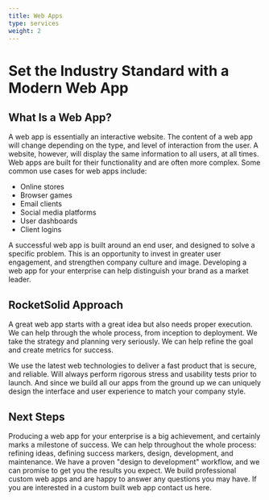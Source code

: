 ```yaml
---
title: Web Apps
type: services
weight: 2
---
```


# Set the Industry Standard with a Modern Web App

## What Is a Web App?

A web app is essentially an interactive website. The content of a web app will change depending on the type, and level of interaction from the user. A website, however, will display the same information to all users, at all times. Web apps are built for their functionality and are often more complex. Some common use cases for web apps include:

- Online stores
- Browser games
- Email clients
- Social media platforms
- User dashboards
- Client logins

A successful web app is built around an end user, and designed to solve a specific problem. This is an opportunity to invest in greater user engagement, and strengthen company culture and image. Developing a web app for your enterprise can help distinguish your brand as a market leader.

## RocketSolid Approach

A great web app starts with a great idea but also needs proper execution. We can help through the whole process, from inception to deployment. We take the strategy and planning very seriously. We can help refine the goal and create metrics for success.

We use the latest web technologies to deliver a fast product that is secure, and reliable. Will always perform rigorous stress and usability tests prior to launch. And since we build all our apps from the ground up we can uniquely design the interface and user experience to match your company style.

## Next Steps

Producing a web app for your enterprise is a big achievement, and certainly marks a milestone of success. We can help throughout the whole process: refining ideas, defining success markers, design, development, and maintenance. We have a proven "design to development" workflow, and we can promise to get you the results you expect. We build professional custom web apps and are happy to answer any questions you may have. If you are interested in a custom built web app contact us here.
